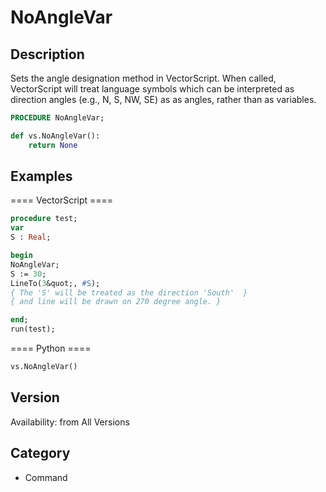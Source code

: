 # NoAngleVar

## Description
Sets the angle designation method in VectorScript. When called, VectorScript will treat language symbols which can be interpreted as direction angles (e.g., N, S, NW, SE) as as angles, rather than as variables.

```pascal
PROCEDURE NoAngleVar;
```

```python
def vs.NoAngleVar():
    return None
```

## Examples
==== VectorScript ====
```pascal
procedure test;
var
S : Real;

begin
NoAngleVar;
S := 30;
LineTo(3&quot;, #S);
{ The 'S' will be treated as the direction 'South'  }
{ and line will be drawn on 270 degree angle. }

end;
run(test);
```
==== Python ====
```python
vs.NoAngleVar()
```

## Version
Availability: from All Versions

## Category
* Command


